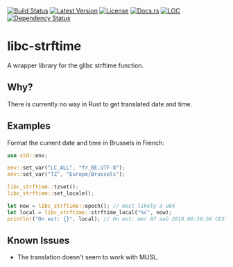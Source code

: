 [![Build Status](https://travis-ci.org/cecton/libc-strftime.svg?branch=master)](https://travis-ci.org/cecton/libc-strftime)
[![Latest Version](https://img.shields.io/crates/v/libc-strftime.svg)](https://crates.io/crates/libc-strftime)
[![License](https://img.shields.io/badge/license-MIT-blue.svg)](http://opensource.org/licenses/MIT)
[![Docs.rs](https://docs.rs/libc-strftime/badge.svg)](https://docs.rs/libc-strftime)
[![LOC](https://tokei.rs/b1/github/cecton/libc-strftime)](https://github.com/cecton/libc-strftime)
[![Dependency Status](https://deps.rs/repo/github/cecton/libc-strftime/status.svg)](https://deps.rs/repo/github/cecton/libc-strftime)

libc-strftime
=============

A wrapper library for the glibc strftime function.

Why?
----

There is currently no way in Rust to get translated date and time.

Examples
--------

Format the current date and time in Brussels in French:

```rust
use std::env;

env::set_var("LC_ALL", "fr_BE.UTF-8");
env::set_var("TZ", "Europe/Brussels");

libc_strftime::tzset();
libc_strftime::set_locale();

let now = libc_strftime::epoch(); // most likely a u64
let local = libc_strftime::strftime_local("%c", now);
println!("On est: {}", local); // On est: mer 07 aoû 2019 06:19:56 CEST
```

Known Issues
------------
 *  The translation doesn't seem to work with MUSL.
